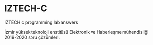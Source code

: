 # IZTECH-C
IZTECH c programming lab answers

İzmir yüksek teknoloji enstitüsü Elektronik ve Haberleşme mühendisliği 2019-2020 soru çözümleri.
